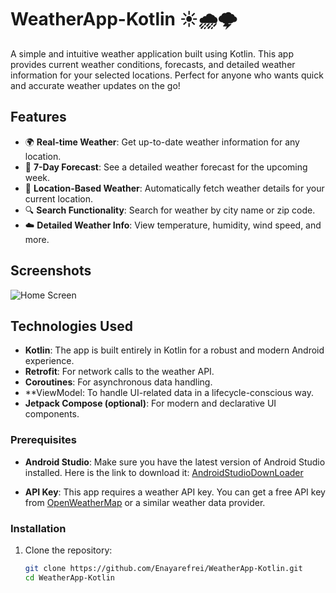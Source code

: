 # WeatherApp-Kotlin ☀️🌧️🌩️

A simple and intuitive weather application built using Kotlin. This app provides current weather conditions, forecasts, and detailed weather information for your selected locations. Perfect for anyone who wants quick and accurate weather updates on the go!

## Features

- 🌍 **Real-time Weather**: Get up-to-date weather information for any location.
- 📅 **7-Day Forecast**: See a detailed weather forecast for the upcoming week.
- 📍 **Location-Based Weather**: Automatically fetch weather details for your current location.
- 🔍 **Search Functionality**: Search for weather by city name or zip code.
- ☁️ **Detailed Weather Info**: View temperature, humidity, wind speed, and more.

## Screenshots

<!-- Include screenshots of the app here if available -->
![Home Screen](images/home_screen.png)


## Technologies Used

- **Kotlin**: The app is built entirely in Kotlin for a robust and modern Android experience.
- **Retrofit**: For network calls to the weather API.
- **Coroutines**: For asynchronous data handling.
- **ViewModel: To handle UI-related data in a lifecycle-conscious way.
- **Jetpack Compose (optional)**: For modern and declarative UI components.

### Prerequisites

- **Android Studio**: Make sure you have the latest version of Android Studio installed. Here is the link to download it: [AndroidStudioDownLoader](https://developer.android.com/studio)
  
- **API Key**: This app requires a weather API key. You can get a free API key from [OpenWeatherMap](https://openweathermap.org/api) or a similar weather data provider.

### Installation

1. Clone the repository:
   ```bash
   git clone https://github.com/Enayarefrei/WeatherApp-Kotlin.git
   cd WeatherApp-Kotlin
